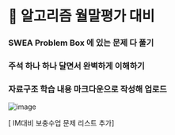 # 🦥 알고리즘 월말평가 대비

### SWEA Problem Box 에 있는 문제 다 풀기

### 주석 하나 하나 달면서 완벽하게 이해하기

### 자료구조 학습 내용 마크다운으로 작성해 업로드

![image](https://user-images.githubusercontent.com/107088906/220813877-7b67b17e-7586-4ac3-8f80-75197eca4cba.png)

[ IM대비 보충수업 문제 리스트 추가]
